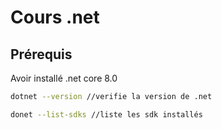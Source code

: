 # Cours .net 

## Prérequis

Avoir installé .net core 8.0

``` bash
dotnet --version //verifie la version de .net

donet --list-sdks //liste les sdk installés

```